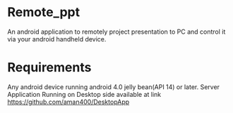 Remote_ppt
==========

An android application to remotely project presentation to PC and control it via your android handheld device.


Requirements
=============

Any android device running android 4.0 jelly bean(API 14) or later.
Server Application Running on Desktop side available at link https://github.com/aman400/DesktopApp
